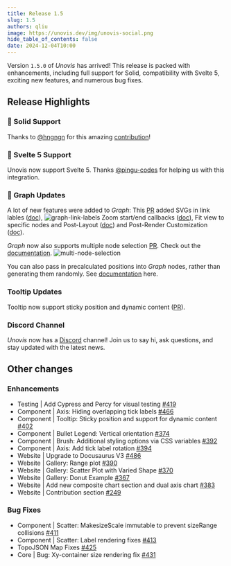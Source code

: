 ```yaml
---
title: Release 1.5
slug: 1.5
authors: qliu
image: https://unovis.dev/img/unovis-social.png
hide_table_of_contents: false
date: 2024-12-04T10:00
---
```


Version `1.5.0` of _Unovis_ has arrived! This release is packed with enhancements, including full support for Solid, 
compatibility with Svelte 5, exciting new features, and numerous bug fixes.

## Release Highlights
### 🎉 Solid Support
Thanks to [@hngngn](https://github.com/hngngn) for this amazing [contribution](https://github.com/f5/unovis/pull/469)! 

### 🎊 Svelte 5 Support
Unovis now support Svelte 5. Thanks [@pingu-codes](https://github.com/pingu-codes) for helping us with this integration.  

### 🎨 Graph Updates
A lot of new features were added to _Graph_: 
This [PR](https://github.com/f5/unovis/pull/465) added SVGs in link lables ([doc](http://localhost:9300/docs/networks-and-flows/Graph#custom-rendering-150)), 
<img alt="graph-link-labels" src="https://github.com/user-attachments/assets/bce4456c-4574-4b00-ad4a-ef5451ed4f91"/>
Zoom start/end callbacks ([doc](http://localhost:9300/docs/networks-and-flows/Graph#zoom-and-pan-callbacks)), Fit view to specific nodes and Post-Layout ([doc](http://localhost:9300/docs/networks-and-flows/Graph#post-layout-customization-150)) and Post-Render Customization ([doc](http://localhost:9300/docs/networks-and-flows/Graph#post-render-customization-150)).

_Graph_ now also supports multiple node selection [PR](https://github.com/f5/unovis/pull/395). Check out the [documentation](https://unovis.dev/docs/networks-and-flows/Graph#multiple-node-drag).
<img alt="multi-node-selection" src="https://github.com/user-attachments/assets/904a3833-bab0-47d2-b495-8750acb238ef" />

You can also pass in precalculated positions into _Graph_ nodes, rather than generating them randomly. See [documentation](https://unovis.dev/docs/networks-and-flows/Graph#precalculated) here.

### Tooltip Updates
Tooltip now support sticky position and dynamic content ([PR](https://github.com/f5/unovis/pull/402)). 


### Discord Channel
_Unovis_ now has a [Discord](https://discord.com/invite/5hnmashSaN) channel! Join us to say hi, ask questions, and stay updated with the latest news. 


## Other changes
### Enhancements
* Testing | Add Cypress and Percy for visual testing [#419](https://github.com/f5/unovis/pull/419)
* Component | Axis: Hiding overlapping tick labels [#466](https://github.com/f5/unovis/pull/466)
* Component | Tooltip: Sticky position and support for dynamic content [#402](https://github.com/f5/unovis/pull/402)
* Component | Bullet Legend: Vertical orientation [#374](https://github.com/f5/unovis/pull/374)
* Component | Brush: Additional styling options via CSS variables [#392](https://github.com/f5/unovis/pull/392)
* Component | Axis: Add tick label rotation [#394](https://github.com/f5/unovis/pull/394)
* Website | Upgrade to Docusaurus V3 [#486](https://github.com/f5/unovis/pull/486)
* Website | Gallery: Range plot [#390](https://github.com/f5/unovis/pull/390)
* Website | Gallery: Scatter Plot with Varied Shape [#370](https://github.com/f5/unovis/pull/370)
* Website | Gallery: Donut Example [#367](https://github.com/f5/unovis/pull/367)
* Website | Add new composite chart section and dual axis chart [#383](https://github.com/f5/unovis/pull/383)
* Website | Contribution section [#249](https://github.com/f5/unovis/pull/249)

### Bug Fixes
* Component | Scatter: MakesizeScale immutable to prevent sizeRange collisions [#411](https://github.com/f5/unovis/pull/411)
* Component | Scatter: Label rendering fixes [#413](https://github.com/f5/unovis/pull/413)
* TopoJSON Map Fixes [#425](https://github.com/f5/unovis/pull/425)
* Core | Bug: Xy-container size rendering fix [#431](https://github.com/f5/unovis/pull/431)
